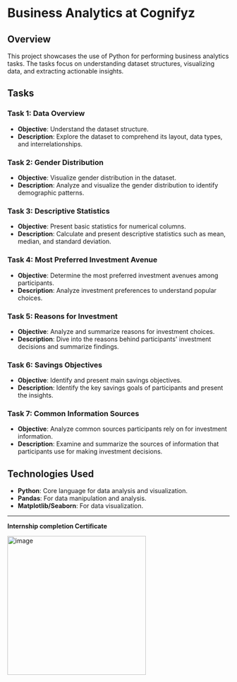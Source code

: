# Business Analytics at Cognifyz

## Overview
This project showcases the use of Python for performing business analytics tasks. The tasks focus on understanding dataset structures, visualizing data, and extracting actionable insights.

## Tasks

### Task 1: Data Overview
- **Objective**: Understand the dataset structure.
- **Description**: Explore the dataset to comprehend its layout, data types, and interrelationships.

### Task 2: Gender Distribution
- **Objective**: Visualize gender distribution in the dataset.
- **Description**: Analyze and visualize the gender distribution to identify demographic patterns.

### Task 3: Descriptive Statistics
- **Objective**: Present basic statistics for numerical columns.
- **Description**: Calculate and present descriptive statistics such as mean, median, and standard deviation.

### Task 4: Most Preferred Investment Avenue
- **Objective**: Determine the most preferred investment avenues among participants.
- **Description**: Analyze investment preferences to understand popular choices.

### Task 5: Reasons for Investment
- **Objective**: Analyze and summarize reasons for investment choices.
- **Description**: Dive into the reasons behind participants' investment decisions and summarize findings.

### Task 6: Savings Objectives
- **Objective**: Identify and present main savings objectives.
- **Description**: Identify the key savings goals of participants and present the insights.

### Task 7: Common Information Sources
- **Objective**: Analyze common sources participants rely on for investment information.
- **Description**: Examine and summarize the sources of information that participants use for making investment decisions.

## Technologies Used
- **Python**: Core language for data analysis and visualization.
- **Pandas**: For data manipulation and analysis.
- **Matplotlib/Seaborn**: For data visualization.

---

**Internship completion Certificate**

<img width="314" alt="image" src="https://github.com/user-attachments/assets/929351cc-d414-4cd9-8676-aa8f6709877f">
